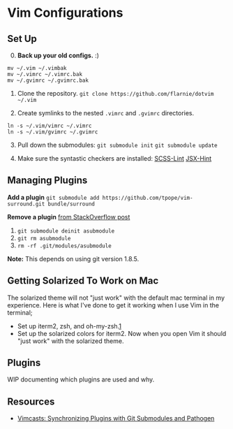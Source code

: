 # Vim Configurations

## Set Up

0. **Back up your old configs.** :)
```
mv ~/.vim ~/.vimbak
mv ~/.vimrc ~/.vimrc.bak
mv ~/.gvimrc ~/.gvimrc.bak
```
1. Clone the repository.
`git clone https://github.com/flarnie/dotvim ~/.vim`

2. Create symlinks to the nested `.vimrc` and `.gvimrc` directories.
```
ln -s ~/.vim/vimrc ~/.vimrc
ln -s ~/.vim/gvimrc ~/.gvimrc
```

3. Pull down the submodules:
`git submodule init`
`git submodule update`

4. Make sure the syntastic checkers are installed:
[SCSS-Lint][scss-lint]
[JSX-Hint][jsx-hint]

[scss-lint]: https://github.com/causes/scss-lint
[jsx-hint]: https://github.com/CondeNast/JSXHint

## Managing Plugins

**Add a plugin**
`git submodule add https://github.com/tpope/vim-surround.git bundle/surround`

**Remove a plugin**
[from StackOverflow post][remove-git-submodule]

1. `git submodule deinit asubmodule `
2. `git rm asubmodule`
3. `rm -rf .git/modules/asubmodule`

**Note:** This depends on using git version 1.8.5.

[remove-git-submodule]: http://stackoverflow.com/a/16162000

## Getting Solarized To Work on Mac

The solarized theme will not "just work" with the default mac terminal in my
experience. Here is what I've done to get it working when I use Vim in the
terminal;
- Set up iterm2, zsh, and oh-my-zsh.[1]
- Set up the solarized colors for iterm2. Now when you open Vim it should "just work" with the solarized theme.

[1]: https://medium.com/ayuth/iterm2-zsh-oh-my-zsh-the-most-power-full-of-terminal-on-macos-bdb2823fb04c

## Plugins

WIP documenting which plugins are used and why.

## Resources

 - [Vimcasts: Synchronizing Plugins with Git Submodules and Pathogen][vimcast-pathogen]

[vimcast-pathogen]: http://vimcasts.org/episodes/synchronizing-plugins-with-git-submodules-and-pathogen/
